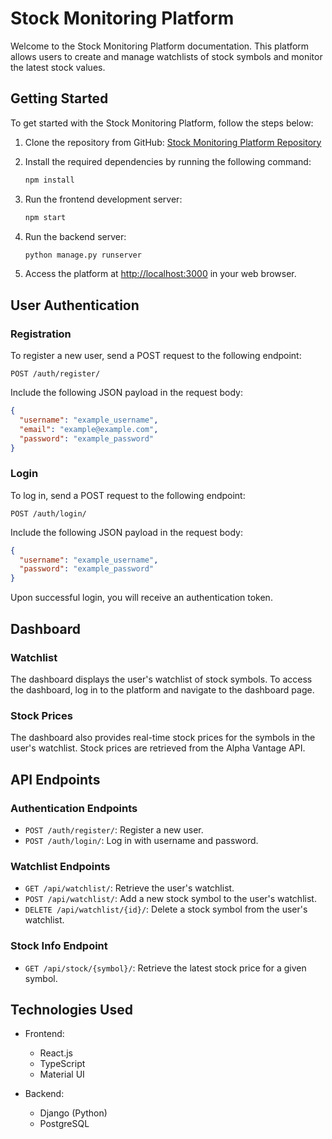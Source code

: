 # Stock Monitoring Platform 

Welcome to the Stock Monitoring Platform documentation. This platform allows users to create and manage watchlists of stock symbols and monitor the latest stock values.

## Getting Started

To get started with the Stock Monitoring Platform, follow the steps below:

1. Clone the repository from GitHub: [Stock Monitoring Platform Repository](https://github.com/your-repository-url)
2. Install the required dependencies by running the following command:

   ```bash
   npm install
   ```

3. Run the frontend development server:

   ```bash
   npm start
   ```

4. Run the backend server:

   ```bash
   python manage.py runserver
   ```

5. Access the platform at [http://localhost:3000](http://localhost:3000) in your web browser.

## User Authentication

### Registration

To register a new user, send a POST request to the following endpoint:

```
POST /auth/register/
```

Include the following JSON payload in the request body:

```json
{
  "username": "example_username",
  "email": "example@example.com",
  "password": "example_password"
}
```

### Login

To log in, send a POST request to the following endpoint:

```
POST /auth/login/
```

Include the following JSON payload in the request body:

```json
{
  "username": "example_username",
  "password": "example_password"
}
```

Upon successful login, you will receive an authentication token.

## Dashboard

### Watchlist

The dashboard displays the user's watchlist of stock symbols. To access the dashboard, log in to the platform and navigate to the dashboard page.

### Stock Prices

The dashboard also provides real-time stock prices for the symbols in the user's watchlist. Stock prices are retrieved from the Alpha Vantage API.

## API Endpoints

### Authentication Endpoints

- `POST /auth/register/`: Register a new user.
- `POST /auth/login/`: Log in with username and password.

### Watchlist Endpoints

- `GET /api/watchlist/`: Retrieve the user's watchlist.
- `POST /api/watchlist/`: Add a new stock symbol to the user's watchlist.
- `DELETE /api/watchlist/{id}/`: Delete a stock symbol from the user's watchlist.

### Stock Info Endpoint

- `GET /api/stock/{symbol}/`: Retrieve the latest stock price for a given symbol.

## Technologies Used

- Frontend:
  - React.js
  - TypeScript
  - Material UI

- Backend:
  - Django (Python)
  - PostgreSQL


